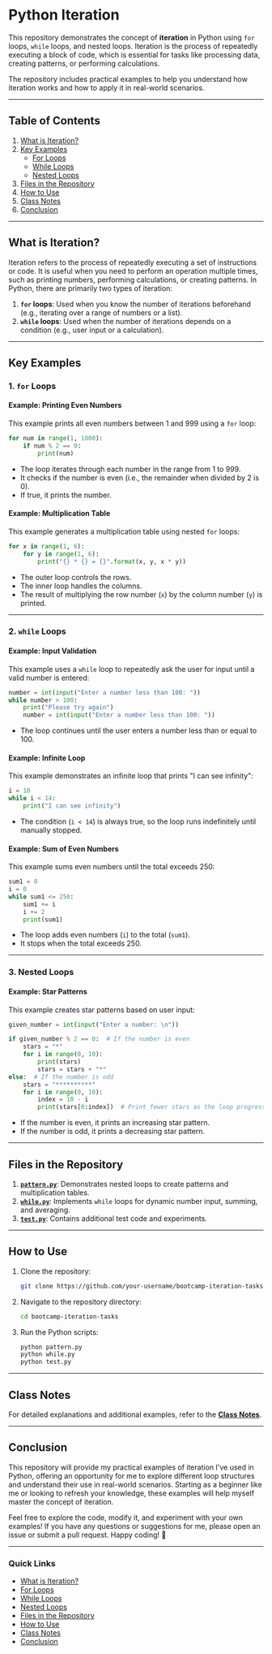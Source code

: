 
# **Python Iteration**

This repository demonstrates the concept of **iteration** in Python using `for` loops, `while` loops, and nested loops. Iteration is the process of repeatedly executing a block of code, which is essential for tasks like processing data, creating patterns, or performing calculations.

The repository includes practical examples to help you understand how iteration works and how to apply it in real-world scenarios.

---

## **Table of Contents**
1. [What is Iteration?](#what-is-iteration)
2. [Key Examples](#key-examples)
   - [For Loops](#for-loops)
   - [While Loops](#while-loops)
   - [Nested Loops](#nested-loops)
3. [Files in the Repository](#files-in-the-repository)
4. [How to Use](#how-to-use)
5. [Class Notes](#class-notes)
6. [Conclusion](#conclusion)

---

## **What is Iteration?** <a name="what-is-iteration"></a>

Iteration refers to the process of repeatedly executing a set of instructions or code. It is useful when you need to perform an operation multiple times, such as printing numbers, performing calculations, or creating patterns. In Python, there are primarily two types of iteration:

1. **`for` loops**: Used when you know the number of iterations beforehand (e.g., iterating over a range of numbers or a list).
2. **`while` loops**: Used when the number of iterations depends on a condition (e.g., user input or a calculation).

---

## **Key Examples** <a name="key-examples"></a>

### **1. `for` Loops** <a name="for-loops"></a>
#### Example: Printing Even Numbers
This example prints all even numbers between 1 and 999 using a `for` loop:

```python
for num in range(1, 1000):
    if num % 2 == 0:
        print(num)
```

- The loop iterates through each number in the range from 1 to 999.
- It checks if the number is even (i.e., the remainder when divided by 2 is 0).
- If true, it prints the number.

#### Example: Multiplication Table
This example generates a multiplication table using nested `for` loops:

```python
for x in range(1, 6):
    for y in range(1, 6):
        print("{} * {} = {}".format(x, y, x * y))
```

- The outer loop controls the rows.
- The inner loop handles the columns.
- The result of multiplying the row number (`x`) by the column number (`y`) is printed.

---

### **2. `while` Loops** <a name="while-loops"></a>
#### Example: Input Validation
This example uses a `while` loop to repeatedly ask the user for input until a valid number is entered:

```python
number = int(input("Enter a number less than 100: "))
while number > 100:
    print("Please try again")
    number = int(input("Enter a number less than 100: "))
```

- The loop continues until the user enters a number less than or equal to 100.

#### Example: Infinite Loop
This example demonstrates an infinite loop that prints "I can see infinity":

```python
i = 10
while i < 14:
    print("I can see infinity")
```

- The condition (`i < 14`) is always true, so the loop runs indefinitely until manually stopped.

#### Example: Sum of Even Numbers
This example sums even numbers until the total exceeds 250:

```python
sum1 = 0
i = 0
while sum1 <= 250:
    sum1 += i
    i += 2
    print(sum1)
```

- The loop adds even numbers (`i`) to the total (`sum1`).
- It stops when the total exceeds 250.

---

### **3. Nested Loops** <a name="nested-loops"></a>
#### Example: Star Patterns
This example creates star patterns based on user input:

```python
given_number = int(input("Enter a number: \n"))

if given_number % 2 == 0:  # If the number is even
    stars = "*"
    for i in range(0, 10):
        print(stars)
        stars = stars + "*"
else:  # If the number is odd
    stars = "**********"
    for i in range(0, 10):
        index = 10 - i
        print(stars[0:index])  # Print fewer stars as the loop progresses
```

- If the number is even, it prints an increasing star pattern.
- If the number is odd, it prints a decreasing star pattern.

---

## **Files in the Repository** <a name="files-in-the-repository"></a>

1. **[`pattern.py`](pattern.py)**: Demonstrates nested loops to create patterns and multiplication tables.
2. **[`while.py`](while.py)**: Implements `while` loops for dynamic number input, summing, and averaging.
3. **[`test.py`](test.py)**: Contains additional test code and experiments.

---

## **How to Use** <a name="how-to-use"></a>

1. Clone the repository:
   ```bash
   git clone https://github.com/your-username/bootcamp-iteration-tasks.git
   ```
2. Navigate to the repository directory:
   ```bash
   cd bootcamp-iteration-tasks
   ```
3. Run the Python scripts:
   ```bash
   python pattern.py
   python while.py
   python test.py
   ```

---

## **Class Notes** <a name="class-notes"></a>

For detailed explanations and additional examples, refer to the **[Class Notes](class_notes.md)**.

---

## **Conclusion** <a name="conclusion"></a>

This repository will provide my practical examples of iteration I've used in Python, offering an opportunity for me to explore different loop structures and understand their use in real-world scenarios. Starting as a beginner like me or looking to refresh your knowledge, these examples will help myself master the concept of iteration.

Feel free to explore the code, modify it, and experiment with your own examples! If you have any questions or suggestions for me, please open an issue or submit a pull request. Happy coding! 🚀

---

### **Quick Links**
- [What is Iteration?](#what-is-iteration)
- [For Loops](#for-loops)
- [While Loops](#while-loops)
- [Nested Loops](#nested-loops)
- [Files in the Repository](#files-in-the-repository)
- [How to Use](#how-to-use)
- [Class Notes](#class-notes)
- [Conclusion](#conclusion)

